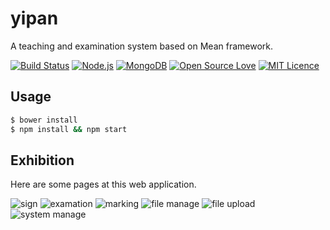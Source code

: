 # yipan
A teaching and examination system based on Mean framework.  

[![Build Status](https://travis-ci.org/boennemann/badges.svg?branch=master)](https://github.com/ylasyn/yixan)
[![Node.js](https://img.shields.io/badge/node-4.x%2C6.x-blue.svg)](https://github.com/nodejs/node)
[![MongoDB](https://img.shields.io/badge/mongodb-2.x%2C3.0%2C3.2-blue.svg)](https://www.mongodb.com/)
[![Open Source Love](https://badges.frapsoft.com/os/v1/open-source.svg?v=102)](https://github.com/ylasyn/yixan)
[![MIT Licence](https://badges.frapsoft.com/os/mit/mit.svg?v=102)](https://opensource.org/licenses/mit-license.php)

## Usage

```bash
$ bower install
$ npm install && npm start
```

## Exhibition

Here are some pages at this web application.

![sign](http://7xs1tt.com1.z0.glb.clouddn.com/yipan/exhibition/sign.PNG)
![examation](http://7xs1tt.com1.z0.glb.clouddn.com/yipan/exhibition/examation.PNG)
![marking](http://7xs1tt.com1.z0.glb.clouddn.com/yipan/exhibition/marking.PNG)
![file manage](http://7xs1tt.com1.z0.glb.clouddn.com/yipan/exhibition/file%20manage.PNG)
![file upload](http://7xs1tt.com1.z0.glb.clouddn.com/yipan/exhibition/file%20upload.PNG)
![system manage](http://7xs1tt.com1.z0.glb.clouddn.com/yipan/exhibition/system%20manage.PNG)
